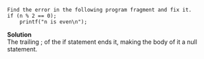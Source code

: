 ```
Find the error in the following program fragment and fix it.
if (n % 2 == 0);
    printf("n is even\n");
```

**Solution**  
The trailing ; of the if statement ends it, making the body of it a null statement.
